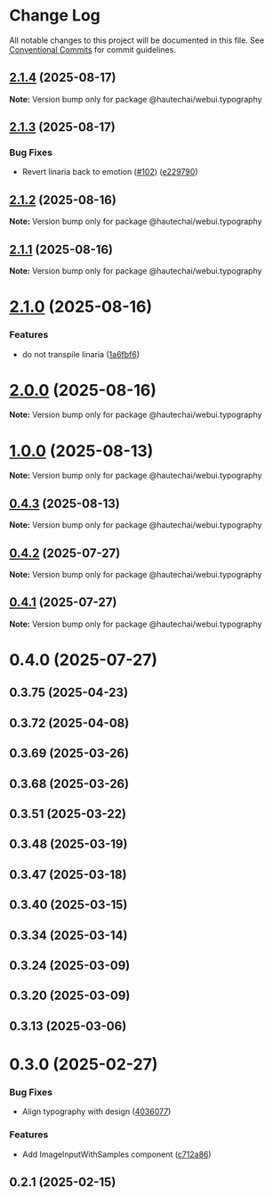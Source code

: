 # Change Log

All notable changes to this project will be documented in this file.
See [Conventional Commits](https://conventionalcommits.org) for commit guidelines.

## [2.1.4](https://github.com/HautechAI/webui/compare/@hautechai/webui.typography@2.1.3...@hautechai/webui.typography@2.1.4) (2025-08-17)

**Note:** Version bump only for package @hautechai/webui.typography

## [2.1.3](https://github.com/HautechAI/webui/compare/@hautechai/webui.typography@2.1.2...@hautechai/webui.typography@2.1.3) (2025-08-17)

### Bug Fixes

- Revert linaria back to emotion ([#102](https://github.com/HautechAI/webui/issues/102)) ([e229790](https://github.com/HautechAI/webui/commit/e229790dae8eba4b3037bbe41365e5a73ab7f6dc))

## [2.1.2](https://github.com/HautechAI/webui/compare/@hautechai/webui.typography@2.1.1...@hautechai/webui.typography@2.1.2) (2025-08-16)

**Note:** Version bump only for package @hautechai/webui.typography

## [2.1.1](https://github.com/HautechAI/webui/compare/@hautechai/webui.typography@2.1.0...@hautechai/webui.typography@2.1.1) (2025-08-16)

**Note:** Version bump only for package @hautechai/webui.typography

# [2.1.0](https://github.com/HautechAI/webui/compare/@hautechai/webui.typography@1.0.0...@hautechai/webui.typography@2.1.0) (2025-08-16)

### Features

- do not transpile linaria ([1a6fbf6](https://github.com/HautechAI/webui/commit/1a6fbf6353a0e5028040006b5045170cf83f1ba0))

# [2.0.0](https://github.com/HautechAI/webui/compare/@hautechai/webui.typography@1.0.0...@hautechai/webui.typography@2.0.0) (2025-08-16)

**Note:** Version bump only for package @hautechai/webui.typography

# [1.0.0](https://github.com/HautechAI/webui/compare/@hautechai/webui.typography@0.4.3...@hautechai/webui.typography@1.0.0) (2025-08-13)

**Note:** Version bump only for package @hautechai/webui.typography

## [0.4.3](https://github.com/HautechAI/webui/compare/@hautechai/webui.typography@0.4.2...@hautechai/webui.typography@0.4.3) (2025-08-13)

**Note:** Version bump only for package @hautechai/webui.typography

## [0.4.2](https://github.com/HautechAI/webui/compare/@hautechai/webui.typography@0.4.1...@hautechai/webui.typography@0.4.2) (2025-07-27)

**Note:** Version bump only for package @hautechai/webui.typography

## [0.4.1](https://github.com/HautechAI/webui/compare/@hautechai/webui.typography@0.4.0...@hautechai/webui.typography@0.4.1) (2025-07-27)

**Note:** Version bump only for package @hautechai/webui.typography

# 0.4.0 (2025-07-27)

## 0.3.75 (2025-04-23)

## 0.3.72 (2025-04-08)

## 0.3.69 (2025-03-26)

## 0.3.68 (2025-03-26)

## 0.3.51 (2025-03-22)

## 0.3.48 (2025-03-19)

## 0.3.47 (2025-03-18)

## 0.3.40 (2025-03-15)

## 0.3.34 (2025-03-14)

## 0.3.24 (2025-03-09)

## 0.3.20 (2025-03-09)

## 0.3.13 (2025-03-06)

# 0.3.0 (2025-02-27)

### Bug Fixes

- Align typography with design ([4036077](https://github.com/HautechAI/webui/commit/403607724cca6303f881d4359b9ec3f596684244))

### Features

- Add ImageInputWithSamples component ([c712a86](https://github.com/HautechAI/webui/commit/c712a868c8fbc51043a8047d5b8cdc3906935a81))

## 0.2.1 (2025-02-15)
